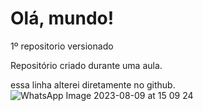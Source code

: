 # Olá, mundo!
 1º repositorio versionado


 Repositório criado durante uma aula.

 essa linha alterei diretamente no github.
![WhatsApp Image 2023-08-09 at 15 09 24](https://github.com/DyegoVila/Ola-mundo/assets/137918183/fb7371be-6ab8-4bc8-9598-88c23dbdbd75)
